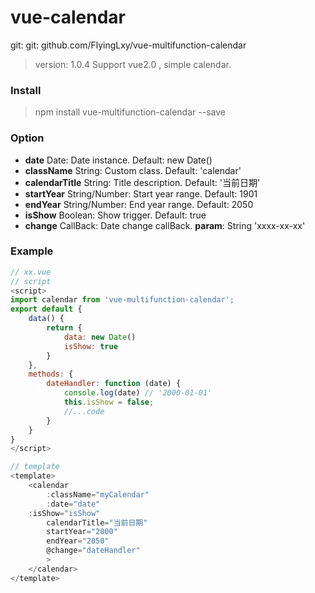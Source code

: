 # vue-calendar
git: git: github.com/FlyingLxy/vue-multifunction-calendar
> version: 1.0.4
> Support vue2.0 , simple calendar.

### Install
> npm install vue-multifunction-calendar --save

### Option
- **date** Date: Date instance. Default: new Date()
- **className** String: Custom class. Default: 'calendar'
- **calendarTitle** String: Title description. Default: '当前日期'
- **startYear** String/Number: Start year range. Default: 1901
- **endYear** String/Number: End year range. Default: 2050
- **isShow** Boolean: Show trigger. Default: true
- **change** CallBack: Date change callBack. **param**: String 'xxxx-xx-xx'

### Example
```javascript
// xx.vue
// script
<script>
import calendar from 'vue-multifunction-calendar';
export default {
    data() {
        return {
            data: new Date()
            isShow: true
        }
    },
    methods: {
        dateHandler: function (date) {
            console.log(date) // '2000-01-01'
            this.isShow = false;
            //...code
        }
    }
}
</script>

// template
<template>
    <calendar
        :className="myCalendar"
        :date="date"
	:isShow="isShow"
        calendarTitle="当前日期"
        startYear="2000"
        endYear="2050"
        @change="dateHandler"
        >
    </calendar>
</template>
```

